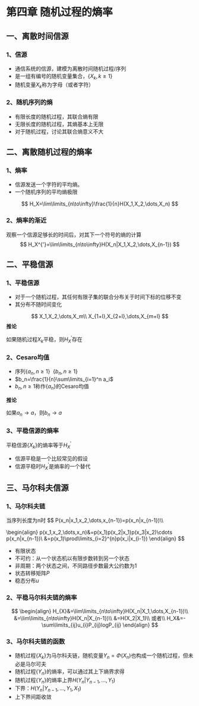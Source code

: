 # 第四章	随机过程的熵率



## 一、离散时间信源



### 1、信源

- 通信系统的信源，建模为离散时间随机过程/序列
- 是一组有编号的随机变量集合，{$X_k,k\ge1$} 
- 随机变量$X_k$称为字母（或者字符）



### 2、随机序列的熵

- 有限长度的随机过程，其联合熵有限
- 无限长度的随机过程，其熵基本上无限
- 对于随机过程，讨论其联合熵意义不大



## 二、离散随机过程的熵率



### 1、熵率

- 信源发送一个字符的平均熵。
- 一个随机序列的平均熵极限

$$
H_X=\lim\limits_{n\to\infty}\frac{1}{n}H(X_1,X_2,\dots,X_n)
$$


### 2、熵率的渐近

观察一个信源足够长的时间后，对其下一个符号的熵的计算
$$
H_X^{'}=\lim\limits_{n\to\infty}H(X_n|X_1,X_2,\dots,X_{n-1})
$$


## 二、平稳信源



### 1、平稳信源

- 对于一个随机过程，其任何有限子集的联合分布关于时间下标的位移不变
- 其分布不随时间变化

$$
X_1,X_2,\dots,X_m\\
X_{1+l},X_{2+l},\dots,X_{m+l}
$$
**推论**

如果随机过程$X_{k}$平稳，则$H_X^{'}$存在



### 2、Cesaro均值

- 序列$\{a_n,n\ge1\}\ \ \{b_n,n\ge1\}$
- $b_n=\frac{1}{n}\sum\limits_{i=1}^n a_i$
- $b_n,n\ge1$称作$\{a_n\}$的Cesaro均值

**推论**

如果$a_n\to a$，则$b_n\to a$



### 3、平稳信源的熵率

平稳信源$\{X_k\}$的熵率等于$H_X^{'}$

- 信源平稳是一个比较常见的假设
- 信源平稳时$H_X^{'}$是熵率的一个替代



## 三、马尔科夫信源



### 1、马尔科夫链

当序列长度为n时
$$
P(x_n|x_1,x_2,\dots,x_{n-1})=p(x_n|x_{n-1})\\\\

\begin{align}
p(x_1,x_2,\dots,x_n)&=p(x_1)p(x_2|x_1)p(x_3|x_2)\cdots p(x_n|x_{n-1})\\
&=p(x_1)\prod\limits_{i=2}^{n}p(x_i|x_{i-1})
\end{align}
$$


- 有限状态
- 不可约：从一个状态机以有限步数转到另一个状态
- 非周期：两个状态之间，不同路径步数最大公约数为1
- 状态转移矩阵$P$
- 稳态分布$u$



### 2、平稳马尔科夫链的熵率

$$
\begin{align}
H_{X}&=\lim\limits_{n\to\infty}H(X_n|X_1,\dots,X_{n-1})\\
&=\lim\limits_{n\to\infty}H(X_n|X_{n-1})\\
&=H(X_2|X_1)\\
或者\\
H_X&=-\sum\limits_{ij}u_{i}P_{ij}logP_{ij}
\end{align}
$$



### 3、马尔科夫链的函数

- 随机过程{$X_{k}$}为马尔科夫链，随机变量$Y_n=\Phi(X_n)$也构成一个随机过程，但未必是马尔可夫
- 随机过程$\{Y_n\}$的熵率，可以通过其上下熵界求得
- 随机过程$\{Y_n\}$的熵率上界$H(Y_n|Y_{n-1},\dots,Y_1)$
- 下界：$H(Y_n|Y_{n-1},\dots,Y_1,X_1)$
- 上下界间距收敛




